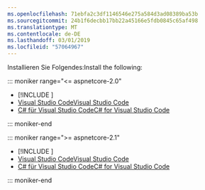 ```yaml
---
ms.openlocfilehash: 71ebfa2c3df1146546e275a584d3ad08389ba53b
ms.sourcegitcommit: 24b1f6decbb17bb22a45166e5fdb0845c65af498
ms.translationtype: MT
ms.contentlocale: de-DE
ms.lasthandoff: 03/01/2019
ms.locfileid: "57064967"
---
```

<span data-ttu-id="ad696-101">Installieren Sie Folgendes:</span><span class="sxs-lookup"><span data-stu-id="ad696-101">Install the following:</span></span>

::: moniker range="<= aspnetcore-2.0"

* [!INCLUDE [](~/includes/net-core-sdk-download-link.md)]
* [<span data-ttu-id="ad696-102">Visual Studio Code</span><span class="sxs-lookup"><span data-stu-id="ad696-102">Visual Studio Code</span></span>](https://code.visualstudio.com/download)
* [<span data-ttu-id="ad696-103">C# für Visual Studio Code</span><span class="sxs-lookup"><span data-stu-id="ad696-103">C# for Visual Studio Code</span></span>](https://marketplace.visualstudio.com/items?itemName=ms-vscode.csharp)

::: moniker-end

::: moniker range=">= aspnetcore-2.1"

* [!INCLUDE [](~/includes/2.1-SDK.md)]
* [<span data-ttu-id="ad696-104">Visual Studio Code</span><span class="sxs-lookup"><span data-stu-id="ad696-104">Visual Studio Code</span></span>](https://code.visualstudio.com/download)
* [<span data-ttu-id="ad696-105">C# für Visual Studio Code</span><span class="sxs-lookup"><span data-stu-id="ad696-105">C# for Visual Studio Code</span></span>](https://marketplace.visualstudio.com/items?itemName=ms-vscode.csharp)

::: moniker-end
